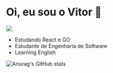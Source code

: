# Oi, eu sou o Vitor 👋

<a href="https://www.linkedin.com/in/vitor-cesarino-230473249/" target="_blank"><img src="https://img.shields.io/badge/-Linkedln-0e76a8?style=for-the-badge&logo=linkedin&logoColor=white" target="_blank"></a>
<ul>
  <li>Estudando React e GO</li>
  <li>Estudante de Engenharia de Software</li>
  <li>Learning English</li>
</ul>


![Anurag's GitHub stats](https://github-readme-stats.vercel.app/api?username=VitorCesarinoMarchese&show_icons=true&theme=aura)

